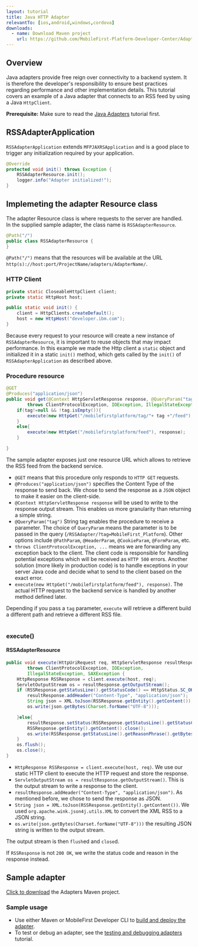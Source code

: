 ```yaml
---
layout: tutorial
title: Java HTTP Adapter
relevantTo: [ios,android,windows,cordova]
downloads:
  - name: Download Maven project
    url: https://github.com/MobileFirst-Platform-Developer-Center/Adapters/tree/release80
---
```


## Overview
Java adapters provide free reign over connectivity to a backend system. It is therefore the developer's responsibility to ensure best practices regarding performance and other implementation details. This tutorial covers an example of a Java adapter that connects to an RSS feed by using a Java `HttpClient`.

**Prerequisite:** Make sure to read the [Java Adapters](../) tutorial first.

## RSSAdapterApplication
`RSSAdapterApplication` extends `MFPJAXRSApplication` and is a good place to trigger any initialization required by your application.

```java
@Override
protected void init() throws Exception {
    RSSAdapterResource.init();
    logger.info("Adapter initialized!");
}
```

## Implemeting the adapter Resource class

The adapter Resource class is where requests to the server are handled.  
In the supplied sample adapter, the class name is `RSSAdapterResource`.

```java
@Path("/")
public class RSSAdapterResource {
}
```

`@Path("/")` means that the resources will be available at the URL `http(s)://host:port/ProjectName/adapters/AdapterName/`.

### HTTP Client

```java
private static CloseableHttpClient client;
private static HttpHost host;

public static void init() {
    client = HttpClients.createDefault();
    host = new HttpHost("developer.ibm.com");
}
```

Because every request to your resource will create a new instance of `RSSAdapterResource`, it is important to reuse objects that may impact performance. In this example we made the Http client a `static` object and initialized it in a static `init()` method, which gets called by the `init()` of `RSSAdapterApplication` as described above.

### Procedure resource

```java
@GET
@Produces("application/json")
public void get(@Context HttpServletResponse response, @QueryParam("tag") String tag)
        throws ClientProtocolException, IOException, IllegalStateException, SAXException {
    if(tag!=null && !tag.isEmpty()){
        execute(new HttpGet("/mobilefirstplatform/tag/"+ tag +"/feed"), response);
    }
    else{
        execute(new HttpGet("/mobilefirstplatform/feed"), response);
    }

}
```

The sample adapter exposes just one resource URL which allows to retrieve the RSS feed from the backend service.

* `@GET` means that this procedure only responds to `HTTP GET` requests.
* `@Produces("application/json")` specifies the Content Type of the response to send back. We chose to send the response as a `JSON` object to make it easier on the client-side.
* `@Context HttpServletResponse response` will be used to write to the response output stream. This enables us more granularity than returning a simple string.
* `@QueryParam("tag")` String tag enables the procedure to receive a parameter. The choice of `QueryParam` means the parameter is to be passed in the query (`/RSSAdapter/?tag=MobileFirst_Platform`). Other options include `@PathParam`, `@HeaderParam`, `@CookieParam`, `@FormParam`, etc.
* `throws ClientProtocolException, ...` means we are forwarding any exception back to the client. The client code is responsible for handling potential exceptions which will be received as `HTTP 500` errors. Another solution (more likely in production code) is to handle exceptions in your server Java code and decide what to send to the client based on the exact error.
* `execute(new HttpGet("/mobilefirstplatform/feed"), response)`. The actual HTTP request to the backend service is handled by another method defined later.

Depending if you pass a `tag` parameter, `execute` will retrieve a different build a different path and retrieve a different RSS file.<br/><br/>

### execute()
#### RSSAdapterResource

```java
public void execute(HttpUriRequest req, HttpServletResponse resultResponse)
        throws ClientProtocolException, IOException,
        IllegalStateException, SAXException {
    HttpResponse RSSResponse = client.execute(host, req);
    ServletOutputStream os = resultResponse.getOutputStream();
    if (RSSResponse.getStatusLine().getStatusCode() == HttpStatus.SC_OK){  
        resultResponse.addHeader("Content-Type", "application/json");
        String json = XML.toJson(RSSResponse.getEntity().getContent());
        os.write(json.getBytes(Charset.forName("UTF-8")));

    }else{
        resultResponse.setStatus(RSSResponse.getStatusLine().getStatusCode());
        RSSResponse.getEntity().getContent().close();
        os.write(RSSResponse.getStatusLine().getReasonPhrase().getBytes());
    }
    os.flush();
    os.close();
}
```
* `HttpResponse RSSResponse = client.execute(host, req)`. We use our static HTTP client to execute the HTTP request and store the response.
* `ServletOutputStream os = resultResponse.getOutputStream()`. This is the output stream to write a response to the client.
* `resultResponse.addHeader("Content-Type", "application/json")`. As mentioned before, we chose to send the response as JSON.
* `String json = XML.toJson(RSSResponse.getEntity().getContent())`. We used `org.apache.wink.json4j.utils.XML` to convert the XML RSS to a JSON string.
* `os.write(json.getBytes(Charset.forName("UTF-8")))` the resulting JSON string is written to the output stream.

The output stream is then `flush`ed and `close`d.</p>

If `RSSResponse` is not `200 OK`, we write the status code and reason in the response instead.

## Sample adapter
[Click to download](https://github.com/MobileFirst-Platform-Developer-Center/Adapters/tree/release80) the Adapters Maven project.

### Sample usage
* Use either Maven or MobileFirst Developer CLI to [build and deploy the adapter](../../creating-adapters/).
* To test or debug an adapter, see the [testing and debugging adapters](../../testing-and-debugging-adapters) tutorial.
